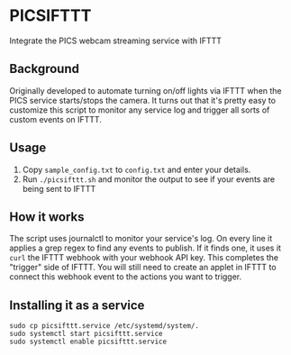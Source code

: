 # PICSIFTTT
Integrate the PICS webcam streaming service with IFTTT

## Background
Originally developed to automate turning on/off lights via IFTTT when the PICS service starts/stops the camera. It turns out that it's pretty easy to customize this script to monitor any service log and trigger all sorts of custom events on IFTTT.

## Usage
1. Copy `sample_config.txt` to `config.txt` and enter your details.
1. Run `./picsifttt.sh` and monitor the output to see if your events are being sent to IFTTT

## How it works
The script uses journalctl to monitor your service's log. On every line it applies a grep regex to find any events to publish. If it finds one, it uses it `curl` the IFTTT webhook with your webhook API key. This completes the "trigger" side of IFTTT. You will still need to create an applet in IFTTT to connect this webhook event to the actions you want to trigger. 

## Installing it as a service
```
sudo cp picsifttt.service /etc/systemd/system/.
sudo systemctl start picsifttt.service
sudo systemctl enable picsifttt.service
```
